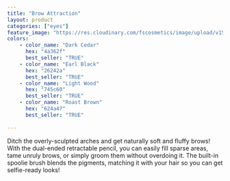 ```yaml
---
title: "Brow Attraction"
layout: product
categories: ["eyes"]
feature_image: "https://res.cloudinary.com/fscosmetics/image/upload/v1581416121/brow-attraction.jpg"
colors:
    - color_name: "Dark Cedar"
      hex: "4a362f"
      best_seller: "TRUE"
    - color_name: "Earl Black"
      hex: "26242a"
      best_seller: "TRUE"    
    - color_name: "Light Wood"
      hex: "745c60"
      best_seller: "TRUE"
    - color_name: "Roast Brown"
      hex: "624a47"
      best_seller: "TRUE"    
   
---
```

Ditch the overly-sculpted arches and get naturally soft and fluffy brows! With the dual-ended retractable pencil, you can easily fill sparse areas, tame unruly brows, or simply groom them without overdoing it. The built-in spoolie brush blends the pigments, matching it with your hair so you can get selfie-ready looks!
